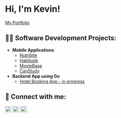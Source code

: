 <h1>Hi, I'm Kevin!</h1>

[My Portfolio](https://kttn54.github.io/)

<h2>👨‍💻 Software Development Projects:</h2>

- <b>Mobile Applications</b>
  - [Nutribite](https://github.com/kttn54/Nutribite)
  - [Habitude](https://github.com/kttn54/Habitude)
  - [MovieBase](https://github.com/kttn54/MovieBase)
  - [CanStudy](https://github.com/kttn54/CanStudy)
- <b>Backend App using Go</b>
  - [Hotel Booking App - in progress](https://github.com/kttn54/Hotel-Booking-App)

<h2> 🤳 Connect with me:</h2>

[<img align="left" alt="Kevin | YouTube" width="22px" src="https://cdn.jsdelivr.net/npm/simple-icons@v3/icons/youtube.svg" />][youtube]
[<img align="left" alt="Kevin | Twitter" width="22px" src="https://cdn.jsdelivr.net/npm/simple-icons@v3/icons/twitter.svg" />][twitter]
[<img align="left" alt="Kevin | LinkedIn" width="22px" src="https://cdn.jsdelivr.net/npm/simple-icons@v3/icons/linkedin.svg" />][linkedin]

[twitter]: https://twitter.com/kttn54
[youtube]: https://www.youtube.com/channel/UCdOx4vloly8f7mbSwSxNRIw
[linkedin]: https://linkedin.com/in/kevinttnguyen
